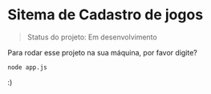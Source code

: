 # Sitema de Cadastro de jogos

> Status do projeto: Em desenvolvimento

Para rodar esse projeto na sua máquina, por favor digite?

```
node app.js
```
:)